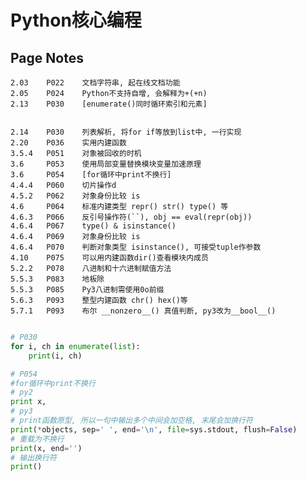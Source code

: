 Python核心编程
=============

Page Notes
----------

    2.03    P022    文档字符串, 起在线文档功能
    2.05    P024    Python不支持自增, 会解释为+(+n)
    2.13    P030    [enumerate()同时循环索引和元素]


    2.14    P030    列表解析, 将for if等放到list中, 一行实现
    2.20    P036    实用内建函数
    3.5.4   P051    对象被回收的时机
    3.6     P053    使用局部变量替换模块变量加速原理
    3.6     P054    [for循环中print不换行]
    4.4.4   P060    切片操作d
    4.5.2   P062    对象身份比较 is
    4.6     P064    标准内建类型 repr() str() type() 等
    4.6.3   P066    反引号操作符(``), obj == eval(repr(obj))
    4.6.4   P067    type() & isinstance()
    4.6.4   P069    对象身份比较 is
    4.6.4   P070    判断对象类型 isinstance(), 可接受tuple作参数
    4.10    P075    可以用内建函数dir()查看模块内成员
    5.2.2   P078    八进制和十六进制赋值方法
    5.5.3   P083    地板除
    5.5.3   P085    Py3八进制需使用0o前缀
    5.6.3   P093    整型内建函数 chr() hex()等
    5.7.1   P093    布尔 __nonzero__() 真值判断, py3改为__bool__()


``` python

# P030
for i, ch in enumerate(list):
    print(i, ch)

# P054
#for循环中print不换行
# py2
print x,
# py3
# print函数原型, 所以一句中输出多个中间会加空格, 末尾会加换行符
print(*objects, sep=' ', end='\n', file=sys.stdout, flush=False)
# 重载为不换行
print(x, end='')
# 输出换行符
print()
```
